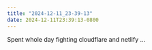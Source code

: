 ```yaml
---
title: "2024-12-11_23-39-13"
date: 2024-12-11T23:39:13-0800
---
```

Spent whole day fighting cloudflare and netlify ...
